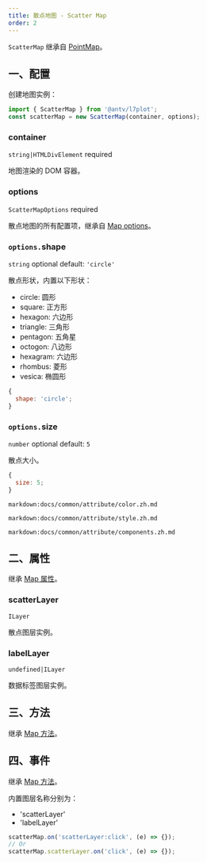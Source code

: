 ```yaml
---
title: 散点地图 - Scatter Map
order: 2
---
```


`ScatterMap` 继承自 [PointMap](/zh/docs/api/point-maps/point-map)。

## 一、配置

创建地图实例：

```ts
import { ScatterMap } from '@antv/l7plot';
const scatterMap = new ScatterMap(container, options);
```

### container

`string|HTMLDivElement` required

地图渲染的 DOM 容器。

### options

`ScatterMapOptions` required

散点地图的所有配置项，继承自 [Map options](/zh/docs/api/map-api#options)。

### `options.`shape

`string` optional default: `'circle'`

散点形状，内置以下形状：

- circle: 圆形
- square: 正方形
- hexagon: 六边形
- triangle: 三角形
- pentagon: 五角星
- octogon: 八边形
- hexagram: 六边形
- rhombus: 菱形
- vesica: 椭圆形

```js
{
  shape: 'circle';
}
```

### `options.`size

`number` optional default: `5`

散点大小。

```js
{
  size: 5;
}
```

`markdown:docs/common/attribute/color.zh.md`

`markdown:docs/common/attribute/style.zh.md`

`markdown:docs/common/attribute/components.zh.md`

## 二、属性

继承 [Map 属性](/zh/docs/api/map-api#二、属性)。

### scatterLayer

`ILayer`

散点图层实例。

### labelLayer

`undefined|ILayer`

数据标签图层实例。

## 三、方法

继承 [Map 方法](/zh/docs/api/map-api#三、方法)。

## 四、事件

继承 [Map 方法](/zh/docs/api/map-api#四、事件)。

内置图层名称分别为：

- 'scatterLayer'
- 'labelLayer'

```js
scatterMap.on('scatterLayer:click', (e) => {});
// Or
scatterMap.scatterLayer.on('click', (e) => {});
```
